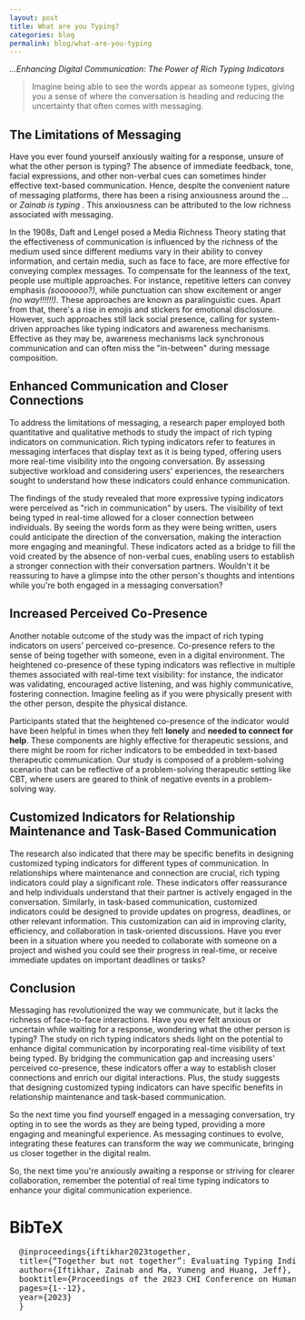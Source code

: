 ```yaml
---
layout: post
title: What are you Typing? 
categories: blog
permalink: blog/what-are-you-typing
---
```


<em>...Enhancing Digital Communication: The Power of Rich Typing Indicators</em>

> Imagine being able to see the words appear as someone types, giving you a sense of where the conversation is heading and reducing the uncertainty that often comes with messaging.

## The Limitations of Messaging

Have you ever found yourself anxiously waiting for a response, unsure of what the other person is typing? The absence of immediate feedback, tone, facial expressions, and other non-verbal cues can sometimes hinder effective text-based communication. Hence, despite the convenient nature of messaging platforms, there has been a rising anxiousness around the <em> ... </em> or <em> Zainab is typing </em>. This anxiousness can be attributed to the low richness associated with messaging.

In the 1908s, Daft and Lengel posed a Media Richness Theory stating that the effectiveness of communication is influenced by the richness of the medium used since different mediums vary in their ability to convey information, and certain media, such as face to face, are more effective for conveying complex messages. To compensate for the leanness of the text, people use multiple approaches. For instance, repetitive letters can convey emphasis <em>(sooooooo?)</em>, while punctuation can show excitement or anger <em>(no way!!!!!!)</em>. These approaches are known as paralinguistic cues. Apart from that, there's a rise in emojis and stickers for emotional disclosure. However, such approaches still lack social presence, calling for system-driven approaches like typing indicators and awareness mechanisms. Effective as they may be, awareness mechanisms lack synchronous communication and can often miss the "in-between" during message composition.

## Enhanced Communication and Closer Connections

To address the limitations of messaging, a research paper employed both quantitative and qualitative methods to study the impact of rich typing indicators on communication. Rich typing indicators refer to features in messaging interfaces that display text as it is being typed, offering users more real-time visibility into the ongoing conversation. By assessing subjective workload and considering users' experiences, the researchers sought to understand how these indicators could enhance communication. 

The findings of the study revealed that more expressive typing indicators were perceived as "rich in communication" by users. The visibility of text being typed in real-time allowed for a closer connection between individuals. By seeing the words form as they were being written, users could anticipate the direction of the conversation, making the interaction more engaging and meaningful. These indicators acted as a bridge to fill the void created by the absence of non-verbal cues, enabling users to establish a stronger connection with their conversation partners. Wouldn't it be reassuring to have a glimpse into the other person's thoughts and intentions while you're both engaged in a messaging conversation?

## Increased Perceived Co-Presence

Another notable outcome of the study was the impact of rich typing indicators on users' perceived co-presence. Co-presence refers to the sense of being together with someone, even in a digital environment. The heightened co-presence of these typing indicators was reflective in multiple themes associated with real-time text visibility: for instance, the indicator was validating, encouraged active listening, and was highly communicative, fostering connection. Imagine feeling as if you were physically present with the other person, despite the physical distance.

Participants stated that the heightened co-presence of the indicator would have been helpful in times when they felt **lonely** and **needed to connect for help**. These components are highly effective for therapeutic sessions, and there might be room for richer indicators to be embedded in text-based therapeutic communication. Our study is composed of a problem-solving scenario that can be reflective of a problem-solving therapeutic setting like CBT, where users are geared to think of negative events in a problem-solving way.

## Customized Indicators for Relationship Maintenance and Task-Based Communication

The research also indicated that there may be specific benefits in designing customized typing indicators for different types of communication. In relationships where maintenance and connection are crucial, rich typing indicators could play a significant role. These indicators offer reassurance and help individuals understand that their partner is actively engaged in the conversation. Similarly, in task-based communication, customized indicators could be designed to provide updates on progress, deadlines, or other relevant information. This customization can aid in improving clarity, efficiency, and collaboration in task-oriented discussions. Have you ever been in a situation where you needed to collaborate with someone on a project and wished you could see their progress in real-time, or receive immediate updates on important deadlines or tasks?

## Conclusion

Messaging has revolutionized the way we communicate, but it lacks the richness of face-to-face interactions. Have you ever felt anxious or uncertain while waiting for a response, wondering what the other person is typing? The study on rich typing indicators sheds light on the potential to enhance digital communication by incorporating real-time visibility of text being typed. By bridging the communication gap and increasing users' perceived co-presence, these indicators offer a way to establish closer connections and enrich our digital interactions. Plus, the study suggests that designing customized typing indicators can have specific benefits in relationship maintenance and task-based communication.

So the next time you find yourself engaged in a messaging conversation, try opting in to see the words as they are being typed, providing a more engaging and meaningful experience. As messaging continues to evolve, integrating these features can transform the way we communicate, bringing us closer together in the digital realm.

So, the next time you're anxiously awaiting a response or striving for clearer collaboration, remember the potential of real time typing indicators to enhance your digital communication experience.

# BibTeX

<div class="bibtex-wrapper">
	<div class="highlight">
		<pre>
  @inproceedings{iftikhar2023together,
  title={“Together but not together”: Evaluating Typing Indicators for Interaction-Rich Communication},
  author={Iftikhar, Zainab and Ma, Yumeng and Huang, Jeff},
  booktitle={Proceedings of the 2023 CHI Conference on Human Factors in Computing Systems},
  pages={1--12},
  year={2023}
  }
        </pre>
    </div>
</div>
